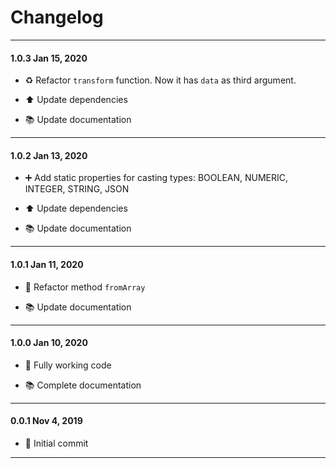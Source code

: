 # Changelog

----------

#### 1.0.3 Jan 15, 2020

* ♻️ Refactor `transform` function. Now it has `data` as third argument.

* ⬆️ Update dependencies

* 📚 Update documentation

----------

#### 1.0.2 Jan 13, 2020

* ➕ Add static properties for casting types: BOOLEAN, NUMERIC, INTEGER, STRING, JSON

* ⬆️ Update dependencies

* 📚 Update documentation

----------

#### 1.0.1 Jan 11, 2020

* 🔨 Refactor method `fromArray`

* 📚 Update documentation

----------

#### 1.0.0 Jan 10, 2020

* 🎉 Fully working code

* 📚 Complete documentation

----------

#### 0.0.1 Nov 4, 2019

* 🎉 Initial commit

----------
